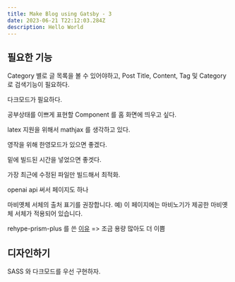 ```yaml
---
title: Make Blog using Gatsby - 3
date: 2023-06-21 T22:12:03.284Z
description: Hello World
---
```



## 필요한 기능

Category 별로 글 목록을 볼 수 있어야하고, Post Title, Content, Tag 및 Category 로 검색기능이 필요하다.

다크모드가 필요하다.

공부상태를 이쁘게 표현할 Component 를 홈 화면에 띄우고 싶다.

latex 지원을 위해서 mathjax 를 생각하고 있다.

영작을 위해 한영모드가 있으면 좋겠다. 

밑에 빌드된 시간을 넣었으면 좋겟다.

가장 최근에 수정된 파일만 빌드해서 최적화.

openai api 써서 페이지도 하나

마비옛체 서체의 출처 표기를 권장합니다. 예) 이 페이지에는 마비노기가 제공한 마비옛체 서체가 적용되어 있습니다.

rehype-prism-plus 를 쓴 [이유](https://www.timegambit.com/blog/blog-log/compare-code-parsing-library)
=> 조금 용량 많아도 더 이쁨

## 디자인하기

SASS 와 다크모드를 우선 구현하자.

